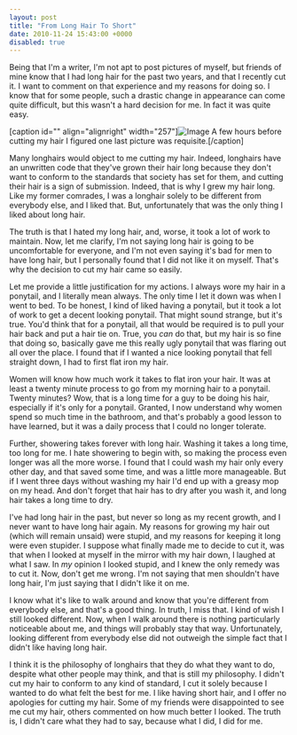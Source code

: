 ```yaml
---
layout: post
title: "From Long Hair To Short"
date: 2010-11-24 15:43:00 +0000
disabled: true
---
```

Being that I'm a writer, I'm not apt to post pictures of myself, but friends of mine know that I had long hair for the past two years, and that I recently cut it. I want to comment on that experience and my reasons for doing so. I know that for some people, such a drastic change in appearance can come quite difficult, but this wasn't a hard decision for me. In fact it was quite easy.

[caption id="" align="alignright" width="257"]![Image](/https://www.jackeverett.com/rc_files/j/a/jackeverett.JPG) A few hours before cutting my hair I figured one last picture was requisite.[/caption]

Many longhairs would object to me cutting my hair. Indeed, longhairs have an unwritten code that they've grown their hair long because they don't want to conform to the standards that society has set for them, and cutting their hair is a sign of submission. Indeed, that is why I grew my hair long. Like my former comrades, I was a longhair solely to be different from everybody else, and I liked that. But, unfortunately that was the only thing I liked about long hair.

The truth is that I hated my long hair, and, worse, it took a lot of work to maintain. Now, let me clarify, I'm not saying long hair is going to be uncomfortable for everyone, and I'm not even saying it's bad for men to have long hair, but I personally found that I did not like it on myself. That's why the decision to cut my hair came so easily.

Let me provide a little justification for my actions. I always wore my hair in a ponytail, and I literally mean always. The only time I let it down was when I went to bed. To be honest, I kind of liked having a ponytail, but it took a lot of work to get a decent looking ponytail. That might sound strange, but it's true. You'd think that for a ponytail, all that would be required is to pull your hair back and put a hair tie on. True, you <i>can</i> do that, but my hair is so fine that doing so, basically gave me this really ugly ponytail that was flaring out all over the place. I found that if I wanted a nice looking ponytail that fell straight down, I had to first flat iron my hair.

Women will know how much work it takes to flat iron your hair. It was at least a twenty minute process to go from my morning hair to a ponytail. Twenty minutes? Wow, that is a long time for a guy to be doing his hair, especially if it's only for a ponytail. Granted, I now understand why women spend so much time in the bathroom, and that's probably a good lesson to have learned, but it was a daily process that I could no longer tolerate.

Further, showering takes forever with long hair. Washing it takes a long time, too long for me. I hate showering to begin with, so making the process even longer was all the more worse. I found that I could wash my hair only every other day, and that saved some time, and was a little more manageable. But if I went three days without washing my hair I'd end up with a greasy mop on my head. And don't forget that hair has to dry after you wash it, and long hair takes a long time to dry.

I've had long hair in the past, but never so long as my recent growth, and I never want to have long hair again. My reasons for growing my hair out (which will remain unsaid) were stupid, and my reasons for keeping it long were even stupider. I suppose what finally made me to decide to cut it, was that when I looked at myself in the mirror with my hair down, I laughed at what I saw. In <i>my</i> opinion I looked stupid, and I knew the only remedy was to cut it. Now, don't get me wrong. I'm not saying that men shouldn't have long hair, I'm just saying that I didn't like it on me.

I know what it's like to walk around and know that you're different from everybody else, and that's a good thing. In truth, I miss that. I kind of wish I still looked different. Now, when I walk around there is nothing particularly noticeable about me, and things will probably stay that way. Unfortunately, looking different from everybody else did not outweigh the simple fact that I didn't like having long hair.

I think it is the philosophy of longhairs that they do what they want to do, despite what other people may think, and that is still my philosophy. I didn't cut my hair to conform to any kind of standard, I cut it solely because I wanted to do what felt the best for me. I like having short hair, and I offer no apologies for cutting my hair. Some of my friends were disappointed to see me cut my hair, others commented on how much better I looked. The truth is, I didn't care what they had to say, because what I did, I did for me.
